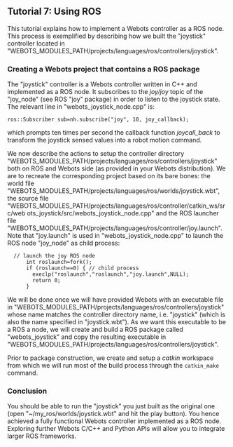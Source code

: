 ## Tutorial 7: Using ROS

This tutorial explains how to implement a Webots controller as a ROS node. This
process is exemplified by describing how we built the "joystick" controller
located in "WEBOTS\_MODULES\_PATH/projects/languages/ros/controllers/joystick".

### Creating a Webots project that contains a ROS package

The "joystick" controller is a Webots controller written in C++ and implemented
as a ROS node. It subscribes to the *joy/joy* topic of the "joy\_node" (see ROS
"joy" package) in order to listen to the joystick state. The relevant line in
"webots\_joystick\_node.cpp" is:

```
ros::Subscriber sub=nh.subscribe("joy", 10, joy_callback);
```

which prompts ten times per second the callback function *joycall\_back* to
transform the joystick sensed values into a robot motion command.

We now describe the actions to setup the controller directory
"WEBOTS\_MODULES\_PATH/projects/languages/ros/controllers/joystick" both on ROS
and Webots side (as provided in your Webots distribution). We are to recreate
the corresponding project based on its bare bones: the world file
"WEBOTS\_MODULES\_PATH/projects/languages/ros/worlds/joystick.wbt", the source
file "WEBOTS\_MODULES\_PATH/projects/languages/ros/controller/catkin\_ws/src/web
ots\_joystick/src/webots\_joystick\_node.cpp" and the ROS launcher file
"WEBOTS\_MODULES\_PATH/projects/languages/ros/controller/joy.launch". Note that
"joy.launch" is used in "webots\_joystick\_node.cpp" to launch the ROS node
"joy\_node" as child process:

```
  // launch the joy ROS node
      int roslaunch=fork();
      if (roslaunch==0) { // child process
        execlp("roslaunch","roslaunch","joy.launch",NULL);
        return 0;
      }
```

We will be done once we will have provided Webots with an executable file in
"WEBOTS\_MODULES\_PATH/projects/languages/ros/controllers/joystick" whose name
matches the controller directory name, i.e. "joystick" (which is also the name
specified in "joystick.wbt"). As we want this executable to be a ROS a node, we
will create and build a ROS package called "webots\_joystick" and copy the
resulting executable in
"WEBOTS\_MODULES\_PATH/projects/languages/ros/controllers/joystick".

Prior to package construction, we create and setup a *catkin* workspace from
which we will run most of the build process through the `catkin_make` command.

### Conclusion

You should be able to run the "joystick" you just built as the original one
(open "~/my\_ros/worlds/joystick.wbt" and hit the play button). You hence
achieved a fully functional Webots controller implemented as a ROS node.
Exploring further Webots C/C++ and Python APIs will allow you to integrate
larger ROS frameworks.

